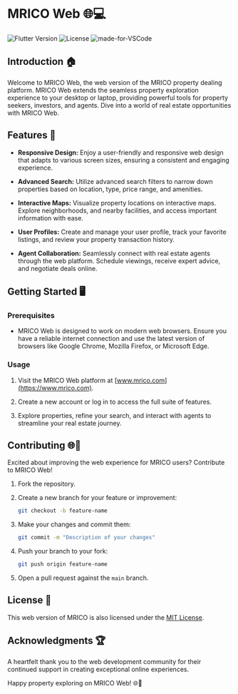 # MRICO Web 🌐💻

![Flutter Version](https://img.shields.io/badge/flutter-v2.5.0-blue)
![License](https://img.shields.io/badge/license-MIT-green)
![made-for-VSCode](https://img.shields.io/badge/Made%20for-VSCode-1f425f.svg)

## Introduction 🏠

Welcome to MRICO Web, the web version of the MRICO property dealing platform. MRICO Web extends the seamless property exploration experience to your desktop or laptop, providing powerful tools for property seekers, investors, and agents. Dive into a world of real estate opportunities with MRICO Web.

## Features 🏡

- **Responsive Design:** Enjoy a user-friendly and responsive web design that adapts to various screen sizes, ensuring a consistent and engaging experience.

- **Advanced Search:** Utilize advanced search filters to narrow down properties based on location, type, price range, and amenities.

- **Interactive Maps:** Visualize property locations on interactive maps. Explore neighborhoods, and nearby facilities, and access important information with ease.

- **User Profiles:** Create and manage your user profile, track your favorite listings, and review your property transaction history.

- **Agent Collaboration:** Seamlessly connect with real estate agents through the web platform. Schedule viewings, receive expert advice, and negotiate deals online.

## Getting Started 🖥️

### Prerequisites

- MRICO Web is designed to work on modern web browsers. Ensure you have a reliable internet connection and use the latest version of browsers like Google Chrome, Mozilla Firefox, or Microsoft Edge.

### Usage

1. Visit the MRICO Web platform at [www.mrico.com](https://www.mrico.com).

2. Create a new account or log in to access the full suite of features.

3. Explore properties, refine your search, and interact with agents to streamline your real estate journey.

## Contributing 🌐🚀

Excited about improving the web experience for MRICO users? Contribute to MRICO Web!

1. Fork the repository.

2. Create a new branch for your feature or improvement:

    ```bash
    git checkout -b feature-name
    ```

3. Make your changes and commit them:

    ```bash
    git commit -m "Description of your changes"
    ```

4. Push your branch to your fork:

    ```bash
    git push origin feature-name
    ```

5. Open a pull request against the `main` branch.

## License 📜

This web version of MRICO is also licensed under the [MIT License](LICENSE.md).

## Acknowledgments 🏆

A heartfelt thank you to the web development community for their continued support in creating exceptional online experiences.

Happy property exploring on MRICO Web! 🌐🏡
